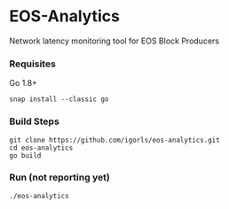 # EOS-Analytics
Network latency monitoring tool for EOS Block Producers

### Requisites
Go 1.8+
```
snap install --classic go
```

### Build Steps

```
git clone https://github.com/igorls/eos-analytics.git
cd eos-analytics
go build
```
### Run (not reporting yet)
```
./eos-analytics
```
